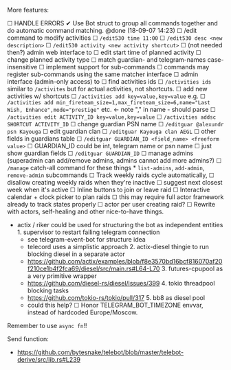 More features:

 ☐ HANDLE ERRORS
 ✔ Use Bot struct to group all commands together and do automatic command matching. @done (18-09-07 14:23)
 ☐ /edit command to modify activities
   ☐ `/edit530 time 11:00`
   ☐ `/edit530 desc <new description>`
   ☐ `/edit530 activity <new activity shortcut>`
 ☐ (not needed then?) admin web interface to
   ☐ edit start time of planned activity
   ☐ change planned activity type
 ☐ match guardian- and telegram-names case-insensitive
 ☐ implement support for sub-commands
   ☐ commands may register sub-commands using the same matcher interface
 ☐ admin interface (admin-only access) to
   ☐ find activities ids
       ☐ `/activities ids` similar to `/activites` but for actual activities, not shortcuts.
   ☐ add new activities w/ shortcuts
       ☐ `/activities add key=value,key=value` e.g.
           ☐ `/activities add min_fireteam_size=1,max_fireteam_size=6,name="Last Wish, Enhance",mode="prestige"` etc. <- note "," in name - should parse
       ☐ `/activities edit ACTIVITY_ID key=value,key=value`
       ☐ `/activities addsc SHORTCUT ACTIVITY_ID`
   ☐ change guardian PSN name
       ☐ `/editguar @alexundr psn Kayouga`
   ☐ edit guardian clan
       ☐ `/editguar Kayouga clan AEGL`
   ☐ other fields in guardians table
       ☐ `/editguar GUARDIAN_ID <field_name> <freeform value>`
       ☐ GUARDIAN_ID could be int, telegram name or psn name
   ☐ just show guardian fields
       ☐ `/editguar GUARDIAN_ID`
   ☐ manage admins (superadmin can add/remove admins, admins cannot add more admins?)
       ☐ `/manage` catch-all command for these things
           * `list-admins`, `add-admin`, `remove-admin` subcommands
 ☐ Track weekly raids cycle automatically,
   ☐ disallow creating weekly raids when they're inactive
   ☐ suggest next closest week when it's active
 ☐ Inline buttons to join or leave raid
 ☐ Interactive calendar + clock picker to plan raids
   ☐ this may require full actor framework already to track states properly
     ☐ actor per user creating raid?
 ☐ Rewrite with actors, self-healing and other nice-to-have things.
   - actix / riker could be used for structuring the bot as independent entities
    1. supervisor to restart failing telegram connection
       - see telegram-event-bot for structure idea
       - telecord uses a simplistic approach
    2. actix-diesel thingie to run blocking diesel in a separate actor
       - https://github.com/actix/examples/blob/f8e3570bd16bcf816070af20f210ce1b4f2fca69/diesel/src/main.rs#L64-L70
    3. futures-cpupool as a very primitive wrapper
       - https://github.com/diesel-rs/diesel/issues/399
    4. tokio threadpool blocking tasks
       - https://github.com/tokio-rs/tokio/pull/317
    5. bb8 as diesel pool
       - could this help?
 ☐ Honor TELEGRAM_BOT_TIMEZONE envvar, instead of hardcoded Europe/Moscow.

Remember to use `async fn`!!

Send function:
- https://github.com/bytesnake/telebot/blob/master/telebot-derive/src/lib.rs#L239

